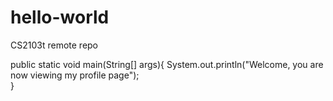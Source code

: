 # hello-world
CS2103t remote repo

public static void main(String[] args){
    System.out.println("Welcome, you are now viewing my profile page");       
}
